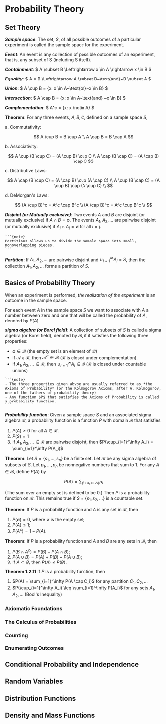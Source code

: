 # Probability Theory

## Set Theory

***Sample space***: The set, $S$, of all possible outcomes of a particular experiment is called the sample space for the experiment.

***Event***: An event is any collection of possible outcomes of an experiment, that is, any subset of S (including S itself).

***Containment***:
$
    A \subset B \Leftrightarrow x \in A \rightarrow x \in B
$

***Equality***:
$
    A = B \Leftrightarrow A \subset B~\text{and}~B \subset A
$

***Union***:
$
A \cup B = \{x: x \in A~\text{or}~x \in B\}
$

***Intersection***:
$
    A \cap B = \{x: x \in A~\text{and} ~x \in B\}
$

***Complementation***: 
$
    A^c = \{x: x \notin A\}
$

**Theorem**: For any three events, $A, B, C$, defined on a sample space $S$,

a. Commutativity:

$$
    A \cup B = B \cup A \\
    A \cap B = B \cap A
$$

b. Associativity:

$$
    A \cup (B \cup C) = (A \cup B) \cup C \\
    A \cap (B \cap C) = (A \cap B) \cap C
$$

c. Distributive Laws:

$$
    A \cap (B \cup C) = (A \cap B) \cup (A \cap C) \\
    A \cup (B \cap C) = (A \cup B) \cap (A \cup C) \\
$$

d. DeMorgan's Laws: 

$$
    (A \cup B)^c =  A^c \cap B^c \\
    (A \cap B)^c =  A^c \cup B^c \\
$$

***Disjoint (or Mutually exclusive)***: Two events $A$ and $B$ are disjoint (or mutually exclusive) if $A \cap B = \emptyset$. The events $A_1, A_2, \dots$ are pairwise disjoint (or mutually exclusive) if $A_i \cap A_j = \emptyset$ for all $i = j$.

````{margin}
```{note}
Partitions allows us to divide the sample space into small, nonoverlapping pieces.
```
````

***Partition***: If $A_1, A_2, \dots$ are pairwise disjoint and $\cup_{i=1}^\infty A_i = S$, then the
collection $A_1, A_2, \dots$ forms a partition of $S$.

## Basics of Probability Theory

When an experiment is performed, *the realization of the experiment* is an outcome in the sample space.

For each event $A$ in the sample space $S$ we want to associate with $A$ a number between zero and one that will be called the probability of $A$, denoted by $P(A)$.

***sigma algebra (or Borel field)***: A collection of subsets of $S$ is called a sigma algebra (or Borel field), denoted by $\mathcal{B}$, if it satisfies the following three properties:
- $\emptyset \in \mathcal{B}$ (the empty set is an element of $\mathcal{B}$)
- If $\mathcal{A} \in \mathcal{B}$, then  $\mathcal{A}^c \in \mathcal{B}$ ($\mathcal{B}$ is closed under complementation).
- If $A_1, A_2, \dots \in \mathcal{B}$, then $\cup_{i=1}^\infty A_i \in \mathcal{B}$ ($\mathcal{B}$ is closed under countable unions)

````{margin}
```{note}
- The three properties given abvoe are usually referred to as *the Axioms of Probability* (or the Kolmogorov Axioms, after A. Kolmogorov, one of the fathers of probability theory)
- Any function $P$ that satisfies the Axioms of Probability is called a probability function.
```
````

***Probability function***: Given a sample space $S$ and an associated sigma algebra $\mathcal{B}$, a probability function is a function $P$ with domain $\mathcal{B}$ that satisfies
1. $P(A) \geq 0$ for all $A \in \mathcal{B}.$
2. $P(S) = 1$
3. If $A_1, A_2, \dots \in  \mathcal{B}$ are pairwise disjoint, then $P(\cup_{i=1}^\infty A_i) = \sum_{i=1}^\infty P(A_i)$

**Theorem**: Let $S = \{s_1, \dots, s_n\}$ be a finite set. Let $\mathcal{B}$ be any sigma algebra of subsets of $S$. Let $p_1, \dots, p_n$ be nonnegative numbers that sum to 1. For any $A \in \mathcal{B}$, define $P(A)$ by

$$
    P(A) = \sum_{\{i: s_i \in A\}} p_i
$$

(The sum over an empty set is defined to be 0.) Then $P$ is a probability function on $\mathcal{B}$. This remains true if $S = \{s_1, s_2, \dots\}$ is a countable set.

**Theorem**: If $P$ is a probability function and $A$ is any set in $\mathcal{B}$, then
1. $P(\emptyset) = 0$, where $\emptyset$ is the empty set;
2. $P(A) \leq 1$;
3. $P(A^c) = 1 − P(A)$.

**Theorem**: If $P$ is a probability function and $A$ and $B$ are any sets in $\mathcal{B}$, then
1. $P(B \cap A^c) = P(B) − P(A \cap B)$;
2. $P(A \cup B) = P(A) + P(B) − P(A \cup B)$;
3. If $A \subset B$, then $P(A) \leq P(B)$.

**Theorem 1.2.11** If $P$ is a probability function, then
1. $P(A) = \sum_{i=1}^\infty P(A \cap C_i)$ for any partition $C_1, C_2, \dots$
2. $P(\cup_{i=1}^\infty A_i) \leq \sum_{i=1}^\infty P(A_i)$ for any sets $A_1, A_2, \dots$ (Bool's Inequality)
   
### Axiomatic Foundations

### The Calculus of Probabilities

### Counting

### Enumerating Outcomes

## Conditional Probability and Independence

## Random Variables

## Distribution Functions

## Density and Mass Functions